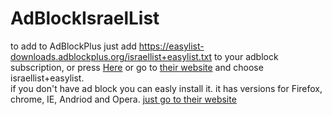 AdBlockIsraelList
=================
to add to AdBlockPlus just add 
https://easylist-downloads.adblockplus.org/israellist+easylist.txt
to your adblock subscription, or press <a href="abp:subscribe?location=https://easylist-downloads.adblockplus.org/israellist+easylist.txt&title=EasyListIsraelList">Here</a>
or go to <a href="https://adblockplus.org/en/subscriptions"> their website</a> and choose israellist+easylist.<br>
if you don't have ad block you can easly install it. it has versions for Firefox, chrome, IE, Andriod and Opera.
<a href="https://adblockplus.org/">just go to their website</a>
